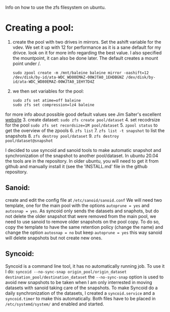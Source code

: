 Info on how to use the zfs filesystem on ubuntu.

# Creating a pool:
1. create the pool with two drives in mirrors. Set the ashift variable for the vdev. We set it up with 12 for performance as it is a sane default for my drivce. look on it for more info regarding the best value. I also specified the mountpoint, it can also be done later. The default creates a mount point under /.
    ```
    sudo zpool create -m /mnt/baleine baleine mirror -oashift=12 /dev/disk/by-id/ata-WDC_WD80EMAZ-00WJTA0_1EHDBGNZ /dev/disk/by-id/ata-WDC_WD80EMAZ-00WJTA0_1EHY7D4Z
    ```
2. we then set variables for the pool:
    ```
    sudo zfs set atime=off baleine
    sudo zfs set compression=lz4 baleine
    ```

for more info about possible good default values see Jim Salter's excellent [website](https://jrs-s.net/2018/08/17/zfs-tuning-cheat-sheet/)
3. create dataset: `sudo zfs create pool/dataset`
4. set recodrsize for the pool `sudo zfs set recordsize=1M pool/dataset`
5. `zpool status` to get the overview of the zpools
6. `zfs list`
7. `zfs list -t snapshot` to list the snapshots
8. `zfs destroy pool/dataset`
9. `zfs destroy pool/dataset@snapshot`

I decided to use syncoid and sanoid tools to make automatic snapshot and synchronization of the snapshot to another pool/dataset.
In ubuntu 20.04 the tools are in the repository. In older ubuntu, you will need to get it from github and manually install it (see the 'INSTALL.md' file in the github repository.

## Sanoid:

create and edit the config file at `/etc/sanoid/sanoid.conf`
We will need two template, one for the main pool with the options `autoprune = yes` and `autosnap = yes`.
As syncoid only sends the datasets and snaphots, but do not delete the older snapshot that were removed from the main pool, we need to use sanoid to remove older snapshots on the pool copy.
To do so, copy the template to have the same retention policy (change the name) and change the option `autosnap = no` but keep `autoprune = yes` this way sanoid will delete snapshots but not create new ones.

## Syncoid:

Syncoid is a command line tool, it has no automatically running job. To use it I do: `syncoid --no-sync-snap origin_pool/origin_dataset destination_pool/destination_dataset`
the `--no-sync-snap` option is used to avoid new snapshots to be taken when I am only interrested in moving datasets with sanoid taking care of the snapshots.
To make Syncoid do a daily synchronization of the datasets, I created a `syncoid.service` and a `syncoid.timer` to make this automatically. Both files have to be placed in `/etc/systemd/system/` and enabled and started.
